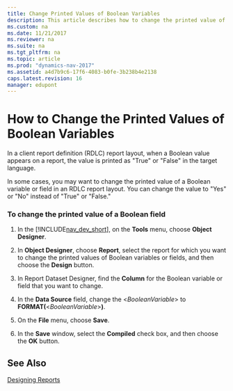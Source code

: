 ```yaml
---
title: Change Printed Values of Boolean Variables
description: This article describes how to change the printed value of a Boolean variable or field in an RDLC report layout from True or False to Yes or No.
ms.custom: na
ms.date: 11/21/2017
ms.reviewer: na
ms.suite: na
ms.tgt_pltfrm: na
ms.topic: article
ms.prod: "dynamics-nav-2017"
ms.assetid: a4d7b9c6-17f6-4083-b0fe-3b238b4e2138
caps.latest.revision: 16
manager: edupont
---
```

# How to Change the Printed Values of Boolean Variables
In a client report definition \(RDLC\) report layout, when a Boolean value appears on a report, the value is printed as "True" or "False" in the target language.  
  
 In some cases, you may want to change the printed value of a Boolean variable or field in an RDLC report layout. You can change the value to "Yes" or "No" instead of "True" or "False."  
  
### To change the printed value of a Boolean field  
  
1.  In the [!INCLUDE[nav_dev_short](includes/nav_dev_short_md.md)], on the **Tools** menu, choose **Object Designer**.  
  
2.  In **Object Designer**, choose **Report**, select the report for which you want to change the printed values of Boolean variables or fields, and then choose the **Design** button.  
  
3.  In Report Dataset Designer, find the **Column** for the Boolean variable or field that you want to change.  
  
4.  In the **Data Source** field, change the \<*BooleanVariable*> to **FORMAT\(**\<*BooleanVariable*>**\)**.  
  
5.  On the **File** menu, choose **Save**.  
  
6.  In the **Save** window, select the **Compiled** check box, and then choose the **OK** button.  
  
## See Also  
 [Designing Reports](Designing-Reports.md)